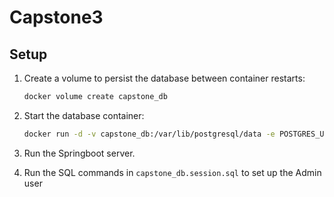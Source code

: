 # Capstone3

## Setup

1. Create a volume to persist the database between container restarts:

   ```bash
   docker volume create capstone_db
   ```

2. Start the database container:

   ```bash
   docker run -d -v capstone_db:/var/lib/postgresql/data -e POSTGRES_USER=capstone -e POSTGRES_PASSWORD=password -e POSTGRES_DB=capstone -p 5432:5432 --name capstone_db postgres

   ```

3. Run the Springboot server.

4. Run the SQL commands in `capstone_db.session.sql` to set up the Admin user
